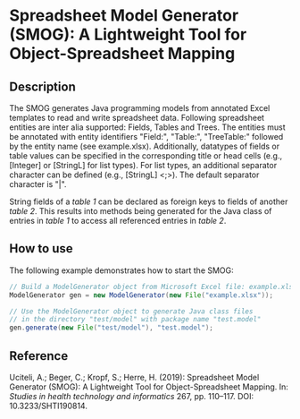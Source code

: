 # Spreadsheet Model Generator (SMOG): A Lightweight Tool for Object-Spreadsheet Mapping

## Description
The SMOG generates Java programming models from annotated Excel templates to read and write spreadsheet data.
Following spreadsheet entities are inter alia supported: Fields, Tables and Trees.
The entities must be annotated with entity identifiers "Field:", "Table:", "TreeTable:" followed by the entity
name (see example.xlsx). Additionally, datatypes of fields or table values can be specified in the corresponding
title or head cells (e.g., [Integer] or [StringL] for list types). For list types, an additional separator character
can be defined (e.g., [StringL] <;>). The default separator character is "|".

String fields of a *table 1* can be declared as foreign keys to fields of another *table 2*.
This results into methods being generated for the Java class of entries in *table 1* to access all referenced entries in *table 2*. 


## How to use
The following example demonstrates how to start the SMOG:

```java
// Build a ModelGenerator object from Microsoft Excel file: example.xlsx
ModelGenerator gen = new ModelGenerator(new File("example.xlsx")); 

// Use the ModelGenerator object to generate Java class files
// in the directory "test/model" with package name "test.model"
gen.generate(new File("test/model"), "test.model");
```

## Reference
Uciteli, A.; Beger, C.; Kropf, S.; Herre, H. (2019): Spreadsheet Model Generator (SMOG): A Lightweight Tool for Object-Spreadsheet Mapping. In: *Studies in health technology and informatics* 267, pp. 110–117. DOI: 10.3233/SHTI190814.